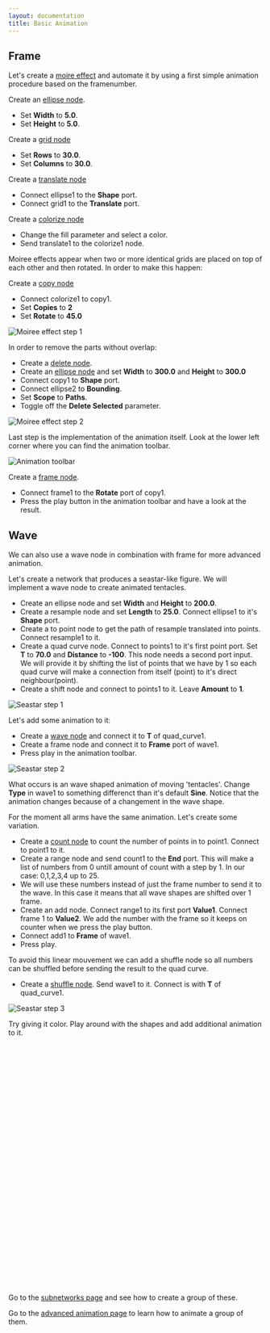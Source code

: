 ```yaml
---
layout: documentation
title: Basic Animation
---
```


Frame
-------

Let's create a [moire effect](http://en.wikipedia.org/wiki/Moire_pattern) and automate it by using a first simple animation procedure based on the framenumber.

Create an [ellipse node](/node/reference/corevector/ellipse.html).

* Set **Width** to **5.0**.
* Set **Height** to **5.0**.

Create a [grid node](/node/reference/corevector/grid.html)

* Set **Rows** to **30.0**.
* Set **Columns** to **30.0**.

Create a [translate node](/node/reference/corevector/translate.html)

* Connect ellipse1 to the **Shape** port.
* Connect grid1 to the **Translate** port.

Create a [colorize node](/node/reference/corevector/colorize.html)

* Change the fill parameter and select a color.
* Send translate1 to the colorize1 node.

Moiree effects appear when two or more identical grids are placed on top of each other and then rotated. In order to make this happen:

Create a [copy node](/node/reference/corevector/copy.html)

* Connect colorize1 to copy1.
* Set **Copies** to **2**
* Set **Rotate** to **45.0**

![Moiree effect step 1](animation-moiree-stepa.png)

In order to remove the parts without overlap:

* Create a [delete node](/node/reference/corevector/delete.html).
* Create an [ellipse node](/node/reference/corevector/ellipse.html) and set **Width** to **300.0** and **Height** to **300.0**
* Connect copy1 to **Shape** port.
* Connect ellipse2 to **Bounding**.
* Set **Scope** to **Paths**.
* Toggle off the **Delete Selected** parameter.

![Moiree effect step 2](animation-moiree-stepb.png)

Last step is the implementation of the animation itself. Look at the lower left corner where you can find the animation toolbar.

![Animation toolbar](animation-toolbar.png)

Create a [frame node](/node/reference/core/frame.html).

* Connect frame1 to the **Rotate** port of copy1.
* Press the play button in the animation toolbar and have a look at the result.

Wave
----

We can also use a wave node in combination with frame for more advanced animation.

Let's create a network that produces a seastar-like figure. We will implement a wave node to create animated tentacles.

* Create an ellipse node and set **Width** and **Height** to **200.0**.
* Create a resample node and set **Length** to **25.0**. Connect ellipse1 to it's **Shape** port.
* Create a to point node to get the path of resample translated into points. Connect resample1 to it.
* Create a quad curve node. Connect to points1 to it's first point port. Set **T** to **70.0** and **Distance** to **-100**. This node needs a second port input. We will provide it by shifting the list of points that we have by 1 so each quad curve will make a connection from itself (point) to it's direct neighbour(point).
* Create a shift node and connect to points1 to it. Leave **Amount** to **1**.

![Seastar step 1](animation-seastara.png)

Let's add some animation to it:

* Create a [wave node](/node/reference/math/wave.html) and connect it to **T** of quad_curve1.
* Create a frame node and connect it to **Frame** port of wave1.
* Press play in the animation toolbar.

![Seastar step 2](animation-seastarb.png)

What occurs is an wave shaped animation of moving 'tentacles'. Change **Type** in wave1 to something differenct than it's default **Sine**. Notice that the animation changes because of a changement in the wave shape.

For the moment all arms have the same animation. Let's create some variation.

* Create a [count node](/node/reference/math/count.html) to count the number of points in to point1. Connect to point1 to it.
* Create a range node and send count1 to the **End** port. This will make a list of numbers from 0 untill amount of count with a step by 1. In our case: 0,1,2,3,4 up to 25.
* We will use these numbers instead of just the frame number to send it to the wave. In this case it means that all wave shapes are shifted over 1 frame.
* Create an add node. Connect range1 to its first port **Value1**. Connect frame 1 to **Value2**. We add the number with the frame so it keeps on counter when we press the play button.
* Connect add1 to **Frame** of wave1.
* Press play.

To avoid this linear mouvement we can add a shuffle node so all numbers can be shuffled before sending the result to the quad curve.

* Create a [shuffle node](/node/reference/list/shuffle.html). Send wave1 to it. Connect is with **T** of quad_curve1.


![Seastar step 3](animation-seastarc.png)

Try giving it color. Play around with the shapes and add additional animation to it.

<object classid="clsid:02BF25D5-8C17-4B23-BC80-D3488ABDDC6B" width="580"
        height="480" codebase="http://www.apple.com/qtactivex/qtplugin.cab">
        <param name="src" value="one_seastar.m4v" />
        <param name="autoplay" value="true" />
        <param name="controller" value="true" />
        <param name="loop" value="true" />
        <embed src="one_seastar.m4v" width="580" height="480" autoplay="true" 
        controller="true" loop="true" pluginspage="http://www.apple.com/quicktime/download/">
        </embed>
</object>


Go to the [subnetworks page](../concepts/subnetworks.html) and see how to create a group of these.

Go to the [advanced animation page](../using/animation.html) to learn how to animate a group of them.

<object classid="clsid:02BF25D5-8C17-4B23-BC80-D3488ABDDC6B" width="580"
        height="480" codebase="http://www.apple.com/qtactivex/qtplugin.cab">
        <param name="src" value="seastars.m4v" />
        <param name="autoplay" value="true" />
        <param name="controller" value="true" />
        <param name="loop" value="true" />
        <embed src="seastars.m4v" width="580" height="480" autoplay="true" 
        controller="true" loop="true" pluginspage="http://www.apple.com/quicktime/download/">
        </embed>
</object>



